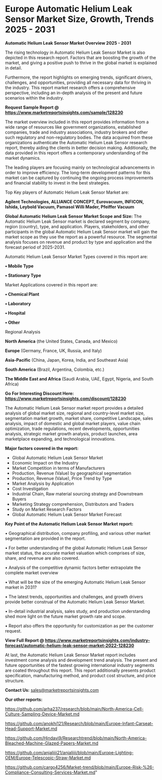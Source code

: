  # Europe Automatic Helium Leak Sensor Market Size, Growth, Trends 2025 - 2031

<Strong> Automatic Helium Leak Sensor Market Overview 2025 - 2031</strong>

The rising technology in Automatic Helium Leak Sensor Market is also depicted in this research report. Factors that are boosting the growth of the market, and giving a positive push to thrive in the global market is explained in detail.

Furthermore, the report highlights on emerging trends, significant drivers, challenges, and opportunities, providing all necessary data for thriving in the industry. This report market research offers a comprehensive perspective, including an in-depth analysis of the present and future scenarios within the industry.

<strong>Request Sample Report @ <a href=https://www.marketreportsinsights.com/sample/128230>https://www.marketreportsinsights.com/sample/128230</a></strong>

The market overview included in this report provides information from a wide range of resources like government organizations, established companies, trade and industry associations, industry brokers and other such regulatory and non-regulatory bodies. The data acquired from these organizations authenticate the Automatic Helium Leak Sensor research report, thereby aiding the clients in better decision making. Additionally, the data provided in this report offers a contemporary understanding of the market dynamics.

The leading players are focusing mainly on technological advancements in order to improve efficiency. The long-term development patterns for this market can be captured by continuing the ongoing process improvements and financial stability to invest in the best strategies.

Top Key players of Automatic Helium Leak Sensor Market are:

<strong>Agilent Technologies, ALLIANCE CONCEPT, Eurovacuum, INFICON, Ishida, Leybold Vacuum, Pamasol Willi Mader, Pfeiffer Vacuum</strong>

<strong><b>Global Automatic Helium Leak Sensor Market Scope and Size:</b></strong>
The Automatic Helium Leak Sensor market is declared segment by company, region (country), type, and application. Players, stakeholders, and other participants in the global Automatic Helium Leak Sensor market will gain the market scope as they use the report as a powerful resource. The segmental analysis focuses on revenue and product by type and application and the forecast period of 2025-2031.

Automatic Helium Leak Sensor Market Types covered in this report are:

<strong>• Mobile Type

• Stationary Type</strong>

Market Applications covered in this report are:

<strong>• Chemical Plant

• Laboratory

• Hospital

• Other</strong> 

Regional Analysis

<strong>North America</strong> (the United States, Canada, and Mexico)

<strong>Europe</strong> (Germany, France, UK, Russia, and Italy)

<strong>Asia-Pacific</strong> (China, Japan, Korea, India, and Southeast Asia)

<strong>South America</strong> (Brazil, Argentina, Colombia, etc.)

<strong>The Middle East and Africa</strong> (Saudi Arabia, UAE, Egypt, Nigeria, and South Africa)

<strong>Go For Interesting Discount Here: <a href=https://www.marketreportsinsights.com/discount/128230>https://www.marketreportsinsights.com/discount/128230</a></strong>

The Automatic Helium Leak Sensor market report provides a detailed analysis of global market size, regional and country-level market size, segmentation market growth, market share, competitive Landscape, sales analysis, impact of domestic and global market players, value chain optimization, trade regulations, recent developments, opportunities analysis, strategic market growth analysis, product launches, area marketplace expanding, and technological innovations.

<strong><b>Major factors covered in the report:</b></strong>
<ul>
  <li>Global Automatic Helium Leak Sensor Market </li>
  <li>Economic Impact on the Industry</li>
  <li>Market Competition in terms of Manufacturers</li>
  <li>Production, Revenue (Value) by geographical segmentation</li>
  <li>Production, Revenue (Value), Price Trend by Type</li>
  <li>Market Analysis by Application</li>
  <li>Cost Investigation</li>
  <li>Industrial Chain, Raw material sourcing strategy and Downstream Buyers</li>
  <li>Marketing Strategy comprehension, Distributors and Traders</li>
  <li>Study on Market Research Factors</li>
  <li>Global Automatic Helium Leak Sensor Market Forecast</li>
</ul>

<strong><b>Key Point of the Automatic Helium Leak Sensor Market report:</b></strong>

• Geographical distribution, company profiling, and various other market segmentation are provided in the report.

• For better understanding of the global Automatic Helium Leak Sensor market status, the accurate market valuation which comprises of size, share, and revenue are also covered.

• Analysis of the competitive dynamic factors better extrapolate the complete market overview

• What will be the size of the emerging Automatic Helium Leak Sensor market in 2031?

• The latest trends, opportunities and challenges, and growth drivers provide better construal of the Automatic Helium Leak Sensor Market.

• In-detail industrial analysis, sales study, and production understanding shed more light on the future market growth rate and scope.

• Report also offers the opportunity for customization as per the customer request.

<strong><b>View Full Report @ <a href=https://www.marketreportsinsights.com/industry-forecast/automatic-helium-leak-sensor-market-2022-128230>https://www.marketreportsinsights.com/industry-forecast/automatic-helium-leak-sensor-market-2022-128230</a></b></strong>


At last, the Automatic Helium Leak Sensor Market report includes investment come analysis and development trend analysis. The present and future opportunities of the fastest growing international industry segments are coated throughout this report. This report additionally presents product specification, manufacturing method, and product cost structure, and price structure.

<strong>Contact Us:</strong>
sales@marketreportsinsights.com

<strong>Our other reports:</strong>

<a href=https://github.com/arha237/research/blob/main/North-America-Cell-Culture-Sampling-Device-Market.md>https://github.com/arha237/research/blob/main/North-America-Cell-Culture-Sampling-Device-Market.md</a>

<a href=https://github.com/anokhi121/Research/blob/main/Europe-Infant-Carseat-Head-Support-Market.md>https://github.com/anokhi121/Research/blob/main/Europe-Infant-Carseat-Head-Support-Market.md</a>

<a href=https://github.com/Hindavi9/Researchtrend/blob/main/North-America-Bleached-Machine-Glazed-Papers-Market.md>https://github.com/Hindavi9/Researchtrend/blob/main/North-America-Bleached-Machine-Glazed-Papers-Market.md</a>

<a href=https://github.com/anjaliiii21/anjaliiii/blob/main/Europe-Lighting-OEM/Europe-Telescopic-Straw-Market.md>https://github.com/anjaliiii21/anjaliiii/blob/main/Europe-Lighting-OEM/Europe-Telescopic-Straw-Market.md</a>

<a href=https://github.com/cargo4256/Market-trend/blob/main/Europe-Risk-%26-Compliance-Consulting-Services-Market.md>https://github.com/cargo4256/Market-trend/blob/main/Europe-Risk-%26-Compliance-Consulting-Services-Market.md</a>"
